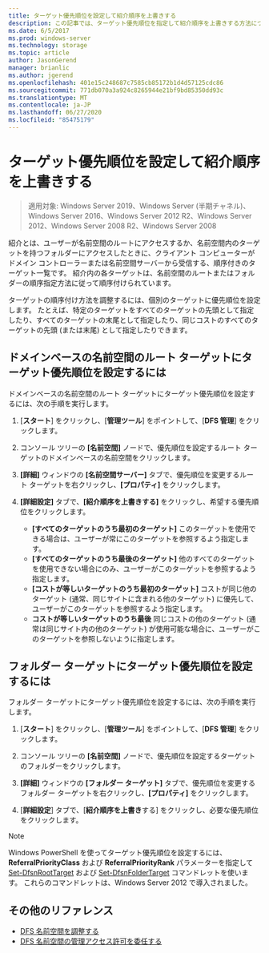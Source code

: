 ```yaml
---
title: ターゲット優先順位を設定して紹介順序を上書きする
description: この記事では、ターゲット優先順位を指定して紹介順序を上書きする方法について説明します。
ms.date: 6/5/2017
ms.prod: windows-server
ms.technology: storage
ms.topic: article
author: JasonGerend
manager: brianlic
ms.author: jgerend
ms.openlocfilehash: 401e15c248687c7585cb85172b1d4d57125cdc86
ms.sourcegitcommit: 771db070a3a924c8265944e21bf9bd85350dd93c
ms.translationtype: MT
ms.contentlocale: ja-JP
ms.lasthandoff: 06/27/2020
ms.locfileid: "85475179"
---
```

# <a name="set-target-priority-to-override-referral-ordering"></a>ターゲット優先順位を設定して紹介順序を上書きする

> 適用対象: Windows Server 2019、Windows Server (半期チャネル)、Windows Server 2016、Windows Server 2012 R2、Windows Server 2012、Windows Server 2008 R2、Windows Server 2008

紹介とは、ユーザーが名前空間のルートにアクセスするか、名前空間内のターゲットを持つフォルダーにアクセスしたときに、クライアント コンピューターがドメイン コントローラーまたは名前空間サーバーから受信する、順序付きのターゲット一覧です。 紹介内の各ターゲットは、名前空間のルートまたはフォルダーの順序指定方法に従って順序付けられています。

ターゲットの順序付け方法を調整するには、個別のターゲットに優先順位を設定します。 たとえば、特定のターゲットをすべてのターゲットの先頭として指定したり、すべてのターゲットの末尾として指定したり、同じコストのすべてのターゲットの先頭 (または末尾) として指定したりできます。

## <a name="to-set-target-priority-on-a-root-target-for-a-domain-based-namespace"></a>ドメインベースの名前空間のルート ターゲットにターゲット優先順位を設定するには

ドメインベースの名前空間のルート ターゲットにターゲット優先順位を設定するには、次の手順を実行します。

1.  [**スタート**] をクリックし、[**管理ツール**] をポイントして、[**DFS 管理**] をクリックします。

2.  コンソール ツリーの **[名前空間]** ノードで、優先順位を設定するルート ターゲットのドメインベースの名前空間をクリックします。

3.  **[詳細]** ウィンドウの **[名前空間サーバー]** タブで、優先順位を変更するルート ターゲットを右クリックし、**[プロパティ]** をクリックします。

4.  **[詳細設定]** タブで、**[紹介順序を上書きする]** をクリックし、希望する優先順位をクリックします。

    -   **[すべてのターゲットのうち最初のターゲット]**  このターゲットを使用できる場合は、ユーザーが常にこのターゲットを参照するよう指定します。
    -   **[すべてのターゲットのうち最後のターゲット]**  他のすべてのターゲットを使用できない場合にのみ、ユーザーがこのターゲットを参照するよう指定します。
    -   **[コストが等しいターゲットのうち最初のターゲット]**  コストが同じ他のターゲット (通常、同じサイトに含まれる他のターゲット) に優先して、ユーザーがこのターゲットを参照するよう指定します。
    -   **コストが等しいターゲットのうち最後** 同じコストの他のターゲット (通常は同じサイト内の他のターゲット) が使用可能な場合に、ユーザーがこのターゲットを参照しないように指定します。

## <a name="to-set-target-priority-on-a-folder-target"></a>フォルダー ターゲットにターゲット優先順位を設定するには

フォルダー ターゲットにターゲット優先順位を設定するには、次の手順を実行します。

1.  [**スタート**] をクリックし、[**管理ツール**] をポイントして、[**DFS 管理**] をクリックします。

2.  コンソール ツリーの **[名前空間]** ノードで、優先順位を設定するターゲットのフォルダーをクリックします。

3.  **[詳細]** ウィンドウの **[フォルダー ターゲット]** タブで、優先順位を変更するフォルダー ターゲットを右クリックし、**[プロパティ]** をクリックします。

4.  [**詳細設定**] タブで、[**紹介順序を上書き**する] をクリックし、必要な優先順位をクリックします。

> [!NOTE]
> Windows PowerShell を使ってターゲット優先順位を設定するには、**ReferralPriorityClass** および **ReferralPriorityRank** パラメーターを指定して [Set-DfsnRootTarget](https://technet.microsoft.com/library/jj884266.aspx) および [Set-DfsnFolderTarget](https://technet.microsoft.com/library/jj884264.aspx) コマンドレットを使います。 これらのコマンドレットは、Windows Server 2012 で導入されました。

## <a name="additional-references"></a>その他のリファレンス

-   [DFS 名前空間を調整する](tuning-dfs-namespaces.md)
-   [DFS 名前空間の管理アクセス許可を委任する](delegate-management-permissions-for-dfs-namespaces.md)